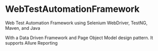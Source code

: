 # WebTestAutomationFramework
 Web Test Automation Framework using Selenium WebDriver, TestNG, Maven, and Java 

 With a Data Driven Framework and Page Object Model design pattern.
 It supports Allure Reporting


